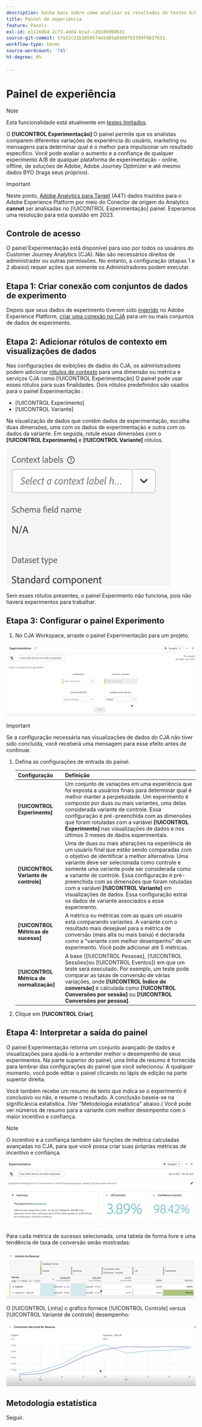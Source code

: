 ```yaml
---
description: Saiba mais sobre como analisar os resultados de testes A/B no painel Experimentação do CJA.
title: Painel de experiência
feature: Panels
exl-id: e11169b4-2c73-4dd4-bca7-c26189d60631
source-git-commit: 57a52c21b1850574e5d85ab560fb5399f9b37631
workflow-type: tm+mt
source-wordcount: '745'
ht-degree: 8%

---
```


# Painel de experiência

>[!NOTE]
>
>Esta funcionalidade está atualmente em [testes limitados](/help/release-notes/releases.md).

O **[!UICONTROL Experimentação]** O painel permite que os analistas comparem diferentes variações de experiência do usuário, marketing ou mensagens para determinar qual é o melhor para impulsionar um resultado específico. Você pode avaliar o aumento e a confiança de qualquer experimento A/B de qualquer plataforma de experimentação - online, offline, de soluções de Adobe, Adobe Journey Optimizer e até mesmo dados BYO (traga seus próprios).

>[!IMPORTANT]
>
>Neste ponto, [Adobe Analytics para Target](https://experienceleague.adobe.com/docs/target/using/integrate/a4t/a4t.html?lang=pt-BR) (A4T) dados trazidos para o Adobe Experience Platform por meio do Conector de origem do Analytics **cannot** ser analisadas no [!UICONTROL Experimentação] painel. Esperamos uma resolução para esta questão em 2023.

## Controle de acesso

O painel Experimentação está disponível para uso por todos os usuários do Customer Journey Analytics (CJA). Não são necessários direitos de administrador ou outras permissões. No entanto, a configuração (etapas 1 e 2 abaixo) requer ações que somente os Administradores podem executar.

## Etapa 1: Criar conexão com conjuntos de dados de experimento

Depois que seus dados de experimento tiverem sido [ingerido](https://experienceleague.adobe.com/docs/experience-platform/ingestion/home.html?lang=en) no Adobe Experience Platform, [criar uma conexão no CJA](/help/connections/create-connection.md) para um ou mais conjuntos de dados de experimento.

## Etapa 2: Adicionar rótulos de contexto em visualizações de dados

Nas configurações de exibições de dados do CJA, os administradores podem adicionar [rótulos de contexto](/help/data-views/component-settings/overview.md) para uma dimensão ou métrica e serviços CJA como [!UICONTROL Experimentação] O painel pode usar esses rótulos para suas finalidades. Dois rótulos predefinidos são usados para o painel Experimentação :

* [!UICONTROL Experimento]
* [!UICONTROL Variante]

Na visualização de dados que contém dados de experimentação, escolha duas dimensões, uma com os dados de experimentação e outra com os dados da variante. Em seguida, rotule essas dimensões com o **[!UICONTROL Experimento]** e **[!UICONTROL Variante]** rótulos.

![rótulo de contexto](assets/context-label.png)

Sem esses rótulos presentes, o painel Experimento não funciona, pois não haverá experimentos para trabalhar.

## Etapa 3: Configurar o painel Experimento

1. No CJA Workspace, arraste o painel Experimentação para um projeto.

![painel de experimento](assets/experiment.png)

>[!IMPORTANT]
>Se a configuração necessária nas visualizações de dados do CJA não tiver sido concluída, você receberá uma mensagem para esse efeito antes de continuar.

1. Defina as configurações de entrada do painel.

   | Configuração | Definição |
   | --- | --- |
   | **[!UICONTROL Experimento]** | Um conjunto de variações em uma experiência que foi exposta a usuários finais para determinar qual é melhor manter a perpetuidade. Um experimento é composto por duas ou mais variantes, uma delas considerada variante de controle. Essa configuração é pré-preenchida com as dimensões que foram rotuladas com a variável  **[!UICONTROL Experimento]** nas visualizações de dados e nos últimos 3 meses de dados experimentais. |
   | **[!UICONTROL Variante de controle]** | Uma de duas ou mais alterações na experiência de um usuário final que estão sendo comparadas com o objetivo de identificar a melhor alternativa. Uma variante deve ser selecionada como controle e somente uma variante pode ser considerada como a variante de controle. Essa configuração é pré-preenchida com as dimensões que foram rotuladas com a variável  **[!UICONTROL Variante]** em visualizações de dados. Essa configuração extrai os dados de variante associados a esse experimento. |
   | **[!UICONTROL Métricas de sucesso]** | A métrica ou métricas com as quais um usuário está comparando variantes. A variante com o resultado mais desejável para a métrica de conversão (mais alta ou mais baixa) é declarada como a &quot;variante com melhor desempenho&quot; de um experimento. Você pode adicionar até 5 métricas. |
   | **[!UICONTROL Métrica de normalização]** | A base ([!UICONTROL Pessoas], [!UICONTROL Sessões]ou [!UICONTROL Eventos]) em que um teste será executado. Por exemplo, um teste pode comparar as taxas de conversão de várias variações, onde **[!UICONTROL Índice de conversão]** é calculada como **[!UICONTROL Conversões por sessão]** ou **[!UICONTROL Conversões por pessoa]**. |

1. Clique em **[!UICONTROL Criar]**.

## Etapa 4: Interpretar a saída do painel

O painel Experimentação retorna um conjunto avançado de dados e visualizações para ajudá-lo a entender melhor o desempenho de seus experimentos. Na parte superior do painel, uma linha de resumo é fornecida para lembrar das configurações do painel que você selecionou. A qualquer momento, você pode editar o painel clicando no lápis de edição na parte superior direita.

Você também recebe um resumo de texto que indica se o experimento é conclusivo ou não, e resume o resultado. A conclusão baseia-se na significância estatística. (Ver &quot;Metodologia estatística&quot; abaixo.) Você pode ver números de resumo para a variante com melhor desempenho com o maior incentivo e confiança.

>[!NOTE]
>
>O incentivo e a confiança também são funções de métrica calculadas avançadas no CJA, para que você possa criar suas próprias métricas de incentivo e confiança.

![resultado experimental](assets/exp-output1.png)

Para cada métrica de sucesso selecionada, uma tabela de forma livre e uma tendência de taxa de conversão serão mostradas:

![resultado experimental](assets/exp-output2.png)

O [!UICONTROL Linha] o gráfico fornece [!UICONTROL Controle] versus [!UICONTROL Variante de controle] desempenho:

![resultado experimental](assets/exp-output3.png)


## Metodologia estatística

Seguir.



